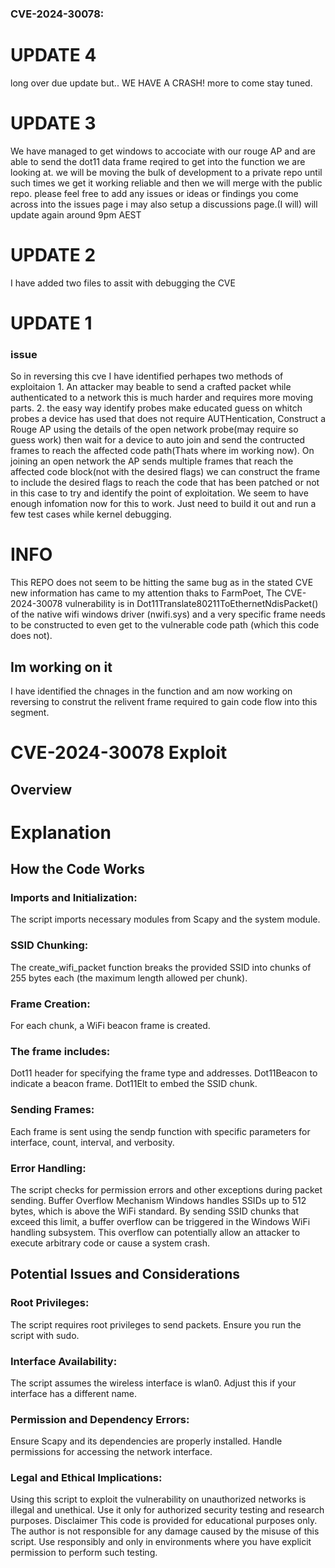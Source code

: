 ### CVE-2024-30078:
# UPDATE 4
long over due update but.. WE HAVE A CRASH! more to come stay tuned.
# UPDATE 3
We have managed to get windows to accociate with our rouge AP and are able to send the dot11 data frame reqired to get into the function we are looking at. we will be moving the bulk of development to a private repo until such times we get it working reliable and then we will merge with the public repo. please feel free to add any issues or ideas or findings you come across into the issues page i may also setup a discussions page.(I will) will update again around 9pm AEST 
# UPDATE 2
I have added two files to assit with debugging the CVE
# UPDATE 1
### issue
So in reversing this cve I have identified perhapes two methods of exploitaion 1. An attacker may beable to send a crafted packet while authenticated to a network this is much harder and requires more moving parts. 2. the easy way identify probes make educated guess on whitch probes a device has used that does not require AUTHentication, Construct a Rouge AP using the details of the open network probe(may require so guess work) then wait for a device to auto join and send the contructed frames to reach the affected code path(Thats where im working now). On joining an open network the AP sends multiple frames that reach the affected code block(not with the desired flags) we can construct the frame to include the desired flags to reach the code that has been patched or not in this case to try and identify the point of exploitation. We seem to have enough infomation now for this to work. Just need to build it out and run a few test cases while kernel debugging.  
# INFO
This REPO does not seem to be hitting the same bug as in the stated CVE new information has came to my attention thaks to FarmPoet, The CVE-2024-30078 vulnerability is in Dot11Translate80211ToEthernetNdisPacket() of the native wifi windows driver (nwifi.sys) and a very specific frame needs to be constructed to even get to the vulnerable code path (which this code does not).
## Im working on it
I have identified the chnages in the function and am now working on reversing to construt the relivent frame required to gain code flow into this segment. 
# CVE-2024-30078 Exploit
## Overview

# Explanation
## How the Code Works
### Imports and Initialization: 
The script imports necessary modules from Scapy and the system module.
### SSID Chunking: 
The create_wifi_packet function breaks the provided SSID into chunks of 255 bytes each (the maximum length allowed per chunk).
### Frame Creation: 
For each chunk, a WiFi beacon frame is created. 
### The frame includes:
Dot11 header for specifying the frame type and addresses.
Dot11Beacon to indicate a beacon frame.
Dot11Elt to embed the SSID chunk.
### Sending Frames: 
Each frame is sent using the sendp function with specific parameters for interface, count, interval, and verbosity.
### Error Handling: 
The script checks for permission errors and other exceptions during packet sending.
Buffer Overflow Mechanism Windows handles SSIDs up to 512 bytes, which is above the WiFi standard. By sending SSID chunks that exceed this limit, 
a buffer overflow can be triggered in the Windows WiFi handling subsystem. This overflow can potentially allow an attacker to execute arbitrary code or cause a system crash.

## Potential Issues and Considerations

### Root Privileges: 
The script requires root privileges to send packets. Ensure you run the script with sudo.
### Interface Availability: 
The script assumes the wireless interface is wlan0. Adjust this if your interface has a different name.
### Permission and Dependency Errors: 
Ensure Scapy and its dependencies are properly installed. Handle permissions for accessing the network interface.
### Legal and Ethical Implications: 
Using this script to exploit the vulnerability on unauthorized networks is illegal and unethical. Use it only for authorized security testing and research purposes.
Disclaimer
This code is provided for educational purposes only. The author is not responsible for any damage caused by the misuse of this script. Use responsibly and only in environments where you have explicit permission to perform such testing.
